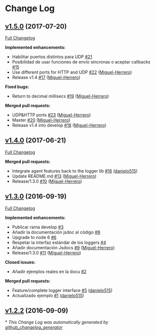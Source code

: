 # Change Log

## [v1.5.0](https://github.com/abatiz/case-modules-logger/tree/v1.5.0) (2017-07-20)
[Full Changelog](https://github.com/abatiz/case-modules-logger/compare/v1.4.0...v1.5.0)

**Implemented enhancements:**

- Habilitar puertos distintos para UDP [\#21](https://github.com/abatiz/case-modules-logger/issues/21)
- Posibilidad de usar funciones de envío síncronas o aceptar callbacks [\#15](https://github.com/abatiz/case-modules-logger/issues/15)
- Use different ports for HTTP and UDP [\#22](https://github.com/abatiz/case-modules-logger/pull/22) ([Miguel-Herrero](https://github.com/Miguel-Herrero))
- Release v1.4 [\#17](https://github.com/abatiz/case-modules-logger/pull/17) ([Miguel-Herrero](https://github.com/Miguel-Herrero))

**Fixed bugs:**

- Return to decimal millisecs [\#19](https://github.com/abatiz/case-modules-logger/pull/19) ([Miguel-Herrero](https://github.com/Miguel-Herrero))

**Merged pull requests:**

- UDP&HTTP ports [\#23](https://github.com/abatiz/case-modules-logger/pull/23) ([Miguel-Herrero](https://github.com/Miguel-Herrero))
- Master [\#20](https://github.com/abatiz/case-modules-logger/pull/20) ([Miguel-Herrero](https://github.com/Miguel-Herrero))
- Release v1.4 into develop [\#18](https://github.com/abatiz/case-modules-logger/pull/18) ([Miguel-Herrero](https://github.com/Miguel-Herrero))

## [v1.4.0](https://github.com/abatiz/case-modules-logger/tree/v1.4.0) (2017-06-21)
[Full Changelog](https://github.com/abatiz/case-modules-logger/compare/v1.3.0...v1.4.0)

**Merged pull requests:**

- Integrate agent features back to the logger lib [\#16](https://github.com/abatiz/case-modules-logger/pull/16) ([danielo515](https://github.com/danielo515))
- Update README.md [\#13](https://github.com/abatiz/case-modules-logger/pull/13) ([Miguel-Herrero](https://github.com/Miguel-Herrero))
- Release/1.3.0 [\#10](https://github.com/abatiz/case-modules-logger/pull/10) ([Miguel-Herrero](https://github.com/Miguel-Herrero))

## [v1.3.0](https://github.com/abatiz/case-modules-logger/tree/v1.3.0) (2016-09-19)
[Full Changelog](https://github.com/abatiz/case-modules-logger/compare/v1.2.2...v1.3.0)

**Implemented enhancements:**

- Publicar rama develop [\#3](https://github.com/abatiz/case-modules-logger/issues/3)
- Añadir la documentación jsdoc al código [\#8](https://github.com/abatiz/case-modules-logger/issues/8)
- Upgrade to node 6 [\#6](https://github.com/abatiz/case-modules-logger/issues/6)
- Respetar la interfaz estándar de los loggers [\#4](https://github.com/abatiz/case-modules-logger/issues/4)
- Añadir documentación Jsdocs [\#9](https://github.com/abatiz/case-modules-logger/pull/9) ([Miguel-Herrero](https://github.com/Miguel-Herrero))
- Release/1.3.0 [\#11](https://github.com/abatiz/case-modules-logger/pull/11) ([Miguel-Herrero](https://github.com/Miguel-Herrero))

**Closed issues:**

- Añadir ejemplos reales en la docu [\#2](https://github.com/abatiz/case-modules-logger/issues/2)

**Merged pull requests:**

- Feature/complete logger interface [\#5](https://github.com/abatiz/case-modules-logger/pull/5) ([danielo515](https://github.com/danielo515))
- Actualizado ejemplo [\#1](https://github.com/abatiz/case-modules-logger/pull/1) ([danielo515](https://github.com/danielo515))

## [v1.2.2](https://github.com/abatiz/case-modules-logger/tree/v1.2.2) (2016-09-09)


\* *This Change Log was automatically generated by [github_changelog_generator](https://github.com/skywinder/Github-Changelog-Generator)*